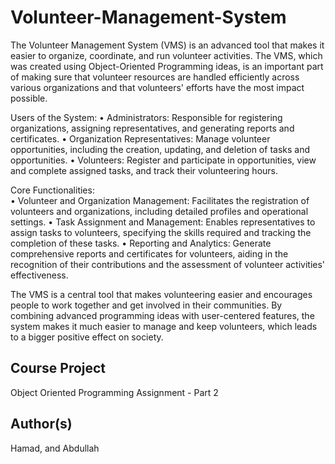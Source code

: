 # Volunteer-Management-System
The Volunteer Management System (VMS) is an advanced tool that makes it easier to organize, coordinate, and run volunteer activities. The VMS, which was created using Object-Oriented Programming ideas, is an important part of making sure that volunteer resources are handled efficiently across various organizations and that volunteers' efforts have the most impact possible.

Users of the System:
•	Administrators: Responsible for registering organizations, assigning representatives, and generating reports and certificates. 
•	Organization Representatives: Manage volunteer opportunities, including the creation, updating, and deletion of tasks and opportunities. 
•	Volunteers: Register and participate in opportunities, view and complete assigned tasks, and track their volunteering hours.

Core Functionalities:  
•	Volunteer and Organization Management: Facilitates the registration of volunteers and organizations, including detailed profiles and operational settings. 
•	Task Assignment and Management: Enables representatives to assign tasks to volunteers, specifying the skills required and tracking the completion of these tasks. 
•	Reporting and Analytics: Generate comprehensive reports and certificates for volunteers, aiding in the recognition of their contributions and the assessment of volunteer activities' effectiveness.

The VMS is a central tool that makes volunteering easier and encourages people to work together and get involved in their communities. By combining advanced programming ideas with user-centered features, the system makes it much easier to manage and keep volunteers, which leads to a bigger positive effect on society.

## Course Project
Object Oriented Programming Assignment - Part 2

Author(s)
-
Hamad, and Abdullah
